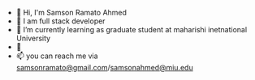 - 👋 Hi, I'm Samson Ramato Ahmed
- 👀 I am full stack developer
- 🌱 I’m currently learning as graduate student at maharishi inetnational University
- 💞️ 
- 📫 you can reach me via samsonramato@gmail.com/samsonahmed@miu.edu
<!---
samBye/samBye is a ✨ special ✨ repository because its `README.md` (this file) appears on your GitHub profile.
You can click the Preview link to take a look at your changes.
--->
